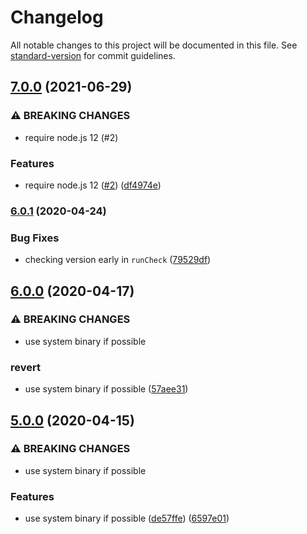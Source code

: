 # Changelog

All notable changes to this project will be documented in this file. See [standard-version](https://github.com/conventional-changelog/standard-version) for commit guidelines.

## [7.0.0](https://github.com/mole-inc/bin-wrapper/compare/v6.0.1...v7.0.0) (2021-06-29)


### ⚠ BREAKING CHANGES

* require node.js 12 (#2)

### Features

* require node.js 12 ([#2](https://github.com/mole-inc/bin-wrapper/issues/2)) ([df4974e](https://github.com/mole-inc/bin-wrapper/commit/df4974e42569d140bb7f509c94925f1ca18a72cc))

### [6.0.1](https://github.com/mole-inc/bin-wrapper/compare/v6.0.0...v6.0.1) (2020-04-24)


### Bug Fixes

* checking version early in `runCheck` ([79529df](https://github.com/mole-inc/bin-wrapper/commit/79529dfef4d71b5ef4454f7f1f610f29f84d6332))

## [6.0.0](https://github.com/mole-inc/bin-wrapper/compare/v5.0.0...v6.0.0) (2020-04-17)


### ⚠ BREAKING CHANGES

* use system binary if possible

### revert

* use system binary if possible ([57aee31](https://github.com/mole-inc/bin-wrapper/commit/57aee3133875fe4e5d77f80c64f667878c0dee51))

## [5.0.0](https://github.com/mole-inc/bin-wrapper/compare/v4.1.0...v5.0.0) (2020-04-15)


### ⚠ BREAKING CHANGES

* use system binary if possible

### Features

* use system binary if possible ([de57ffe](https://github.com/mole-inc/bin-wrapper/commit/de57ffe157ca0b29647907b65a11c12aa1a3d3ff)) ([6597e01](https://github.com/mole-inc/bin-wrapper/commit/6597e014ec7ca8be35a37497276a04b043d531c4))
